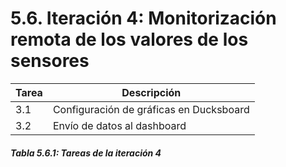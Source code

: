 # 5.6. Iteración 4: Monitorización remota de los valores de los sensores

| Tarea | Descripción |
| -- | -- |
| 3.1 | Configuración de gráficas en Ducksboard |
| 3.2 | Envío de datos al dashboard |
##### *Tabla 5.6.1: Tareas de la iteración 4* 